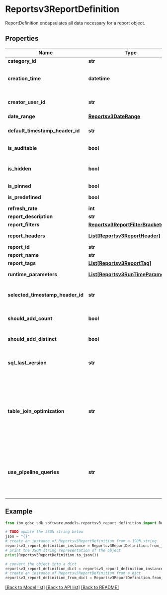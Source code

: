 # Reportsv3ReportDefinition

ReportDefinition encapsulates all data necessary for a report object.

## Properties

Name | Type | Description | Notes
------------ | ------------- | ------------- | -------------
**category_id** | **str** | Unique category ID. | [optional] 
**creation_time** | **datetime** | The report&#39;s cration time in format YYYY-MM-DDTHH:mm:ss.sssZ. | [optional] 
**creator_user_id** | **str** | An identifier for the creator of the report. | [optional] 
**date_range** | [**Reportsv3DateRange**](Reportsv3DateRange.md) |  | [optional] 
**default_timestamp_header_id** | **str** | The default timestamp header id. | [optional] 
**is_auditable** | **bool** | If a report is auditable. | [optional] 
**is_hidden** | **bool** | The is hidden true when report should be showed to the user. | [optional] 
**is_pinned** | **bool** | Is pinned report. | [optional] 
**is_predefined** | **bool** | If a report is predefined. | [optional] 
**refresh_rate** | **int** | Report refresh rate. | [optional] 
**report_description** | **str** | Report description. | [optional] 
**report_filters** | [**Reportsv3ReportFilterBrackets**](Reportsv3ReportFilterBrackets.md) |  | [optional] 
**report_headers** | [**List[Reportsv3ReportHeader]**](Reportsv3ReportHeader.md) | Selected headers for the report. | [optional] 
**report_id** | **str** | The report ID. | [optional] 
**report_name** | **str** | Report name. | [optional] 
**report_tags** | [**List[Reportsv3ReportTag]**](Reportsv3ReportTag.md) | Report tags. | [optional] 
**runtime_parameters** | [**List[Reportsv3RunTimeParameter]**](Reportsv3RunTimeParameter.md) | Report runtime parameters. | [optional] 
**selected_timestamp_header_id** | **str** | The selected timestamp header id- in case the user override the default. | [optional] 
**should_add_count** | **bool** | Add \&quot;count\&quot; statement or not. | [optional] 
**should_add_distinct** | **bool** | Add \&quot;distinct\&quot; statement or not. | [optional] 
**sql_last_version** | **str** | SQL Last Version -  Last version of GI when the query was generated. | [optional] 
**table_join_optimization** | **str** | optional : table join optimization - optimized the join operation to enhance the performance. the value can be empty, false or true. if the value is empty then the global setting will be used. | [optional] 
**use_pipeline_queries** | **str** | Optional: disable or enable the pipeline queries the value can be empty, false or true. if the value is empty then the global setting will be used. | [optional] 

## Example

```python
from ibm_gdsc_sdk_software.models.reportsv3_report_definition import Reportsv3ReportDefinition

# TODO update the JSON string below
json = "{}"
# create an instance of Reportsv3ReportDefinition from a JSON string
reportsv3_report_definition_instance = Reportsv3ReportDefinition.from_json(json)
# print the JSON string representation of the object
print(Reportsv3ReportDefinition.to_json())

# convert the object into a dict
reportsv3_report_definition_dict = reportsv3_report_definition_instance.to_dict()
# create an instance of Reportsv3ReportDefinition from a dict
reportsv3_report_definition_from_dict = Reportsv3ReportDefinition.from_dict(reportsv3_report_definition_dict)
```
[[Back to Model list]](../README.md#documentation-for-models) [[Back to API list]](../README.md#documentation-for-api-endpoints) [[Back to README]](../README.md)


